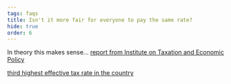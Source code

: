 ```yaml
---
tags: faqs
title: Isn't it more fair for everyone to pay the same rate?
hide: true
order: 6
---
```


In theory this makes sense... [report from Institute on Taxation and Economic Policy](https://itep.sfo2.digitaloceanspaces.com/whopays-ITEP-2018.pdf)

[third highest effective tax rate in the country](https://itep.org/low-tax-states-are-often-high-tax-for-the-poor/)
